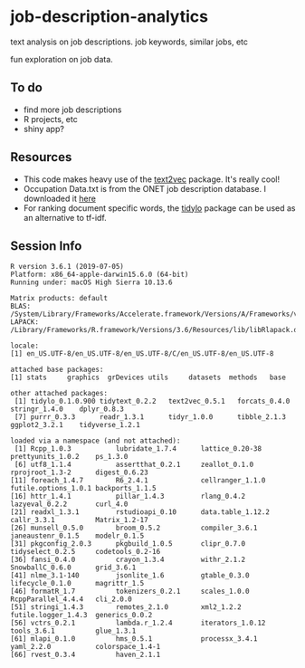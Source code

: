 # job-description-analytics
text analysis on job descriptions. job keywords, similar jobs, etc

fun exploration on job data.

## To do
* find more job descriptions
* R projects, etc
* shiny app?

## Resources
* This code makes heavy use of the [text2vec][1] package. It's really cool!
* Occupation Data.txt is from the ONET job description database. I downloaded it [here][2]
* For ranking document specific words, the [tidylo][3] package can be used as an alternative to tf-idf.

## Session Info

    R version 3.6.1 (2019-07-05)
    Platform: x86_64-apple-darwin15.6.0 (64-bit)
    Running under: macOS High Sierra 10.13.6
    
    Matrix products: default
    BLAS:   /System/Library/Frameworks/Accelerate.framework/Versions/A/Frameworks/vecLib.framework/Versions/A/libBLAS.dylib
    LAPACK: /Library/Frameworks/R.framework/Versions/3.6/Resources/lib/libRlapack.dylib
    
    locale:
    [1] en_US.UTF-8/en_US.UTF-8/en_US.UTF-8/C/en_US.UTF-8/en_US.UTF-8
    
    attached base packages:
    [1] stats     graphics  grDevices utils     datasets  methods   base     
    
    other attached packages:
     [1] tidylo_0.1.0.900 tidytext_0.2.2   text2vec_0.5.1   forcats_0.4.0    stringr_1.4.0    dplyr_0.8.3     
     [7] purrr_0.3.3      readr_1.3.1      tidyr_1.0.0      tibble_2.1.3     ggplot2_3.2.1    tidyverse_1.2.1 
    
    loaded via a namespace (and not attached):
     [1] Rcpp_1.0.3           lubridate_1.7.4      lattice_0.20-38      prettyunits_1.0.2    ps_1.3.0            
     [6] utf8_1.1.4           assertthat_0.2.1     zeallot_0.1.0        rprojroot_1.3-2      digest_0.6.23       
    [11] foreach_1.4.7        R6_2.4.1             cellranger_1.1.0     futile.options_1.0.1 backports_1.1.5     
    [16] httr_1.4.1           pillar_1.4.3         rlang_0.4.2          lazyeval_0.2.2       curl_4.0            
    [21] readxl_1.3.1         rstudioapi_0.10      data.table_1.12.2    callr_3.3.1          Matrix_1.2-17       
    [26] munsell_0.5.0        broom_0.5.2          compiler_3.6.1       janeaustenr_0.1.5    modelr_0.1.5        
    [31] pkgconfig_2.0.3      pkgbuild_1.0.5       clipr_0.7.0          tidyselect_0.2.5     codetools_0.2-16    
    [36] fansi_0.4.0          crayon_1.3.4         withr_2.1.2          SnowballC_0.6.0      grid_3.6.1          
    [41] nlme_3.1-140         jsonlite_1.6         gtable_0.3.0         lifecycle_0.1.0      magrittr_1.5        
    [46] formatR_1.7          tokenizers_0.2.1     scales_1.0.0         RcppParallel_4.4.4   cli_2.0.0           
    [51] stringi_1.4.3        remotes_2.1.0        xml2_1.2.2           futile.logger_1.4.3  generics_0.0.2      
    [56] vctrs_0.2.1          lambda.r_1.2.4       iterators_1.0.12     tools_3.6.1          glue_1.3.1          
    [61] mlapi_0.1.0          hms_0.5.1            processx_3.4.1       yaml_2.2.0           colorspace_1.4-1    
    [66] rvest_0.3.4          haven_2.1.1   

[1]: http://text2vec.org/index.html
[2]: https://www.onetcenter.org/dl_files/database/db_21_0_text/Occupation%20Data.txt
[3]: https://github.com/juliasilge/tidylo
